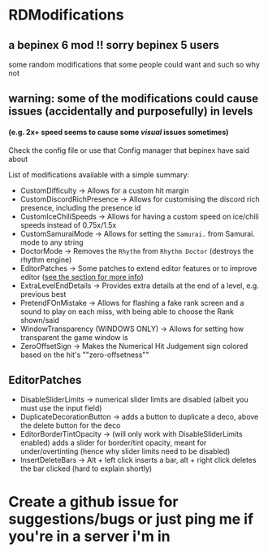# RDModifications

## a bepinex 6 mod !! sorry bepinex 5 users

some random modifications that some people could want and such so why not

## warning: some of the modifications could cause issues (accidentally and purposefully) in levels
#### (e.g. 2x+ speed seems to cause some ***visual*** issues sometimes)<br>

Check the config file or use that Config manager that bepinex have said about

List of modifications available with a simple summary:

- CustomDifficulty -> Allows for a custom hit margin
- CustomDiscordRichPresence -> Allows for customising the discord rich presence, including the presence id
- CustomIceChiliSpeeds -> Allows for having a custom speed on ice/chili speeds instead of 0.75x/1.5x
- CustomSamuraiMode -> Allows for setting the `Samurai.` from Samurai. mode to any string
- DoctorMode -> Removes the `Rhythm` from `Rhythm Doctor` (destroys the rhythm engine)
- EditorPatches -> Some patches to extend editor features or to improve editor ([see the section for more info](#editorpatches))
- ExtraLevelEndDetails -> Provides extra details at the end of a level, e.g. previous best
- PretendFOnMistake -> Allows for flashing a fake rank screen and a sound to play on each miss, with being able to choose the Rank shown/said
- WindowTransparency (WINDOWS ONLY) -> Allows for setting how transparent the game window is
- ZeroOffsetSign -> Makes the Numerical Hit Judgement sign colored based on the hit's ""zero-offsetness""

## EditorPatches

- DisableSliderLimits -> numerical slider limits are disabled (albeit you must use the input field)
- DuplicateDecorationButton -> adds a button to duplicate a deco, above the delete button for the deco
- EditorBorderTintOpacity -> (will only work with DisableSliderLimits enabled) adds a slider for border/tint opacity, meant for under/overtinting (hence why slider limits need to be disabled)
- InsertDeleteBars -> Alt + left click inserts a bar, alt + right click deletes the bar clicked (hard to explain shortly)

# Create a github issue for suggestions/bugs or just ping me if you're in a server i'm in
